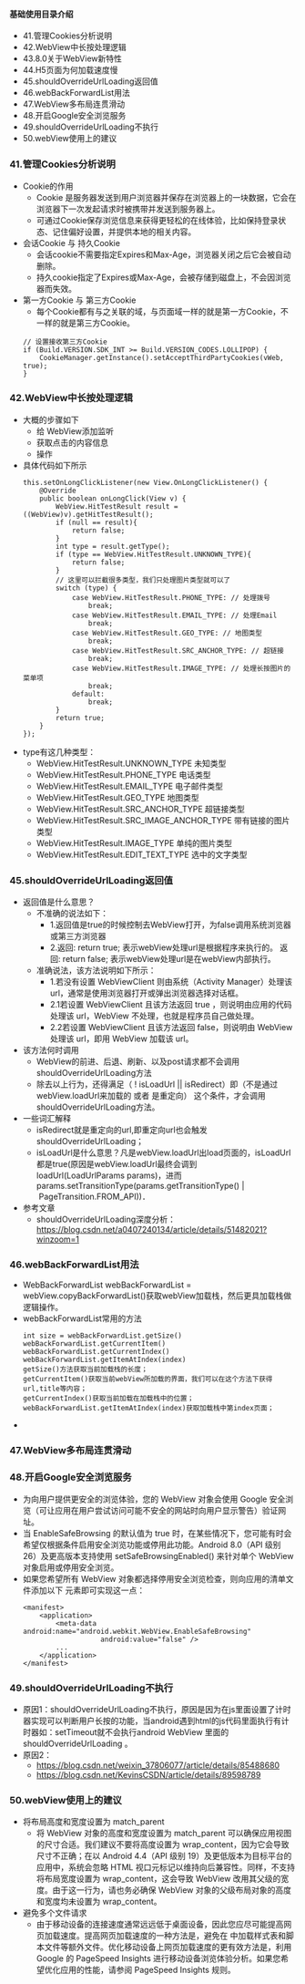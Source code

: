 #### 基础使用目录介绍
- 41.管理Cookies分析说明
- 42.WebView中长按处理逻辑
- 43.8.0关于WebView新特性
- 44.H5页面为何加载速度慢
- 45.shouldOverrideUrlLoading返回值
- 46.webBackForwardList用法
- 47.WebView多布局连贯滑动
- 48.开启Google安全浏览服务
- 49.shouldOverrideUrlLoading不执行
- 50.webView使用上的建议



### 41.管理Cookies分析说明
- Cookie的作用
    - Cookie 是服务器发送到用户浏览器并保存在浏览器上的一块数据，它会在浏览器下一次发起请求时被携带并发送到服务器上。
    - 可通过Cookie保存浏览信息来获得更轻松的在线体验，比如保持登录状态、记住偏好设置，并提供本地的相关内容。
- 会话Cookie 与 持久Cookie
    - 会话cookie不需要指定Expires和Max-Age，浏览器关闭之后它会被自动删除。
    - 持久cookie指定了Expires或Max-Age，会被存储到磁盘上，不会因浏览器而失效。
- 第一方Cookie 与 第三方Cookie
    - 每个Cookie都有与之关联的域，与页面域一样的就是第一方Cookie，不一样的就是第三方Cookie。
    ```
    // 设置接收第三方Cookie
    if (Build.VERSION.SDK_INT >= Build.VERSION_CODES.LOLLIPOP) {
        CookieManager.getInstance().setAcceptThirdPartyCookies(vWeb, true);
    }
    ```


### 42.WebView中长按处理逻辑
- 大概的步骤如下
    - 给 WebView添加监听
    - 获取点击的内容信息
    - 操作
- 具体代码如下所示
    ```
    this.setOnLongClickListener(new View.OnLongClickListener() {
        @Override
        public boolean onLongClick(View v) {
            WebView.HitTestResult result = ((WebView)v).getHitTestResult();
            if (null == result){
                return false;
            }
            int type = result.getType();
            if (type == WebView.HitTestResult.UNKNOWN_TYPE){
                return false;
            }
            // 这里可以拦截很多类型，我们只处理图片类型就可以了
            switch (type) {
                case WebView.HitTestResult.PHONE_TYPE: // 处理拨号
                    break;
                case WebView.HitTestResult.EMAIL_TYPE: // 处理Email
                    break;
                case WebView.HitTestResult.GEO_TYPE: // 地图类型
                    break;
                case WebView.HitTestResult.SRC_ANCHOR_TYPE: // 超链接
                    break;
                case WebView.HitTestResult.IMAGE_TYPE: // 处理长按图片的菜单项
                    break;
                default:
                    break;
            }
            return true;
        }
    });
    ```
- type有这几种类型：
    - WebView.HitTestResult.UNKNOWN_TYPE 未知类型
    - WebView.HitTestResult.PHONE_TYPE 电话类型
    - WebView.HitTestResult.EMAIL_TYPE 电子邮件类型
    - WebView.HitTestResult.GEO_TYPE 地图类型
    - WebView.HitTestResult.SRC_ANCHOR_TYPE 超链接类型
    - WebView.HitTestResult.SRC_IMAGE_ANCHOR_TYPE 带有链接的图片类型
    - WebView.HitTestResult.IMAGE_TYPE 单纯的图片类型
    - WebView.HitTestResult.EDIT_TEXT_TYPE 选中的文字类型





### 45.shouldOverrideUrlLoading返回值
- 返回值是什么意思？
     * 不准确的说法如下：
         * 1.返回值是true的时候控制去WebView打开，为false调用系统浏览器或第三方浏览器
         * 2.返回: return true; 表示webView处理url是根据程序来执行的。 返回: return false; 表示webView处理url是在webView内部执行。
     * 准确说法，该方法说明如下所示：
        * 1.若没有设置 WebViewClient 则由系统（Activity Manager）处理该 url，通常是使用浏览器打开或弹出浏览器选择对话框。
        * 2.1若设置 WebViewClient 且该方法返回 true ，则说明由应用的代码处理该 url，WebView 不处理，也就是程序员自己做处理。
        * 2.2若设置 WebViewClient 且该方法返回 false，则说明由 WebView 处理该 url，即用 WebView 加载该 url。
- 该方法何时调用
    - WebView的前进、后退、刷新、以及post请求都不会调用shouldOverrideUrlLoading方法
    - 除去以上行为，还得满足（ ! isLoadUrl || isRedirect）即（不是通过webView.loadUrl来加载的 或者 是重定向） 这个条件，才会调用shouldOverrideUrlLoading方法。
- 一些词汇解释
    - isRedirect就是重定向的url,即重定向url也会触发shouldOverrideUrlLoading；
    - isLoadUrl是什么意思？凡是webView.loadUrl出load页面的，isLoadUrl都是true(原因是webView.loadUrl最终会调到loadUrl(LoadUrlParams params)，进而params.setTransitionType(params.getTransitionType() | PageTransition.FROM_API))．
- 参考文章
    - shouldOverrideUrlLoading深度分析：https://blog.csdn.net/a0407240134/article/details/51482021?winzoom=1



### 46.webBackForwardList用法
- WebBackForwardList webBackForwardList = webView.copyBackForwardList()获取webView加载栈，然后更具加载栈做逻辑操作。
- webBackForwardList常用的方法
    ```
    int size = webBackForwardList.getSize()
    webBackForwardList.getCurrentItem()
    webBackForwardList.getCurrentIndex()
    webBackForwardList.getItemAtIndex(index)
    getSize()方法获取当前加载栈的长度；
    getCurrentItem()获取当前webView所加载的界面，我们可以在这个方法下获得url,title等内容；
    getCurrentIndex()获取当前加载在加载栈中的位置；
    webBackForwardList.getItemAtIndex(index)获取加载栈中第index页面；
    ```
-



### 47.WebView多布局连贯滑动




### 48.开启Google安全浏览服务
- 为向用户提供更安全的浏览体验，您的 WebView 对象会使用 Google 安全浏览（可让应用在用户尝试访问可能不安全的网站时向用户显示警告）验证网址。
- 当 EnableSafeBrowsing 的默认值为 true 时，在某些情况下，您可能有时会希望仅根据条件启用安全浏览功能或停用此功能。Android 8.0（API 级别 26）及更高版本支持使用 setSafeBrowsingEnabled() 来针对单个 WebView 对象启用或停用安全浏览。
- 如果您希望所有 WebView 对象都选择停用安全浏览检查，则向应用的清单文件添加以下 <meta-data> 元素即可实现这一点：
    ```
    <manifest>
        <application>
            <meta-data android:name="android.webkit.WebView.EnableSafeBrowsing"
                       android:value="false" />
            ...
        </application>
    </manifest>
    ```


### 49.shouldOverrideUrlLoading不执行
- 原因1：shouldOverrideUrlLoading不执行，原因是因为在js里面设置了计时器实现可以判断用户长按的功能，当android遇到html的js代码里面执行有计时器如：setTimeout就不会执行android WebView 里面的 shouldOverrideUrlLoading 。
- 原因2：
    - https://blog.csdn.net/weixin_37806077/article/details/85488680
    - https://blog.csdn.net/KevinsCSDN/article/details/89598789



### 50.webView使用上的建议
- 将布局高度和宽度设置为 match_parent
    - 将 WebView 对象的高度和宽度设置为 match_parent 可以确保应用视图的尺寸合适。我们建议不要将高度设置为 wrap_content，因为它会导致尺寸不正确；在以 Android 4.4（API 级别 19）及更低版本为目标平台的应用中，系统会忽略 HTML 视口元标记以维持向后兼容性。同样，不支持将布局宽度设置为 wrap_content，这会导致 WebView 改用其父级的宽度。由于这一行为，请也务必确保 WebView 对象的父级布局对象的高度和宽度均未设置为 wrap_content。
- 避免多个文件请求
    - 由于移动设备的连接速度通常远远低于桌面设备，因此您应尽可能提高网页加载速度。提高网页加载速度的一种方法是，避免在 <head> 中加载样式表和脚本文件等额外文件。优化移动设备上网页加载速度的更有效方法是，利用 Google 的 PageSpeed Insights 进行移动设备浏览体验分析。如果您希望优化应用的性能，请参阅 PageSpeed Insights 规则。


